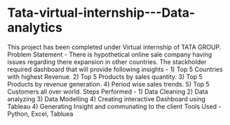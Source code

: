 # Tata-virtual-internship---Data-analytics
This project has been completed under Virtual internship of TATA GROUP.
Problem Statement - There is hypothetical online sale company having issues regarding there expansion in other countries. The stackholder required dashboard that will                       provide following insights - 1) Top 5 Countries with highest Revenue.
                                                 2) Top 5 Products by sales quantity.
                                                 3) Top 5 Products by revenue generation.
                                                 4) Period wise sales trends.
                                                 5) Top 5 Customers all over world.
Steps Performed - 1) Data Cleaning
                  2) Data analyzing
                  3) Data Modelling
                  4) Creating interactive Dashboard using Tableau
                  4) Generating Insight and communating to the client
Tools Used - Python, Excel, Tabluea                                                  
